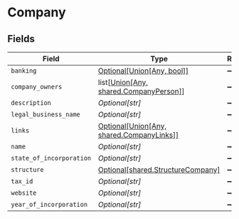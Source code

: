 # Company


## Fields

| Field                                                                                     | Type                                                                                      | Required                                                                                  | Description                                                                               |
| ----------------------------------------------------------------------------------------- | ----------------------------------------------------------------------------------------- | ----------------------------------------------------------------------------------------- | ----------------------------------------------------------------------------------------- |
| `banking`                                                                                 | [Optional[Union[Any, bool]]](undefined/models/shared/companybanking.md)                   | :heavy_minus_sign:                                                                        | N/A                                                                                       |
| `company_owners`                                                                          | list[[Union[Any, shared.CompanyPerson]](undefined/models/shared/companycompanyowners.md)] | :heavy_minus_sign:                                                                        | N/A                                                                                       |
| `description`                                                                             | *Optional[str]*                                                                           | :heavy_minus_sign:                                                                        | N/A                                                                                       |
| `legal_business_name`                                                                     | *Optional[str]*                                                                           | :heavy_minus_sign:                                                                        | N/A                                                                                       |
| `links`                                                                                   | [Optional[Union[Any, shared.CompanyLinks]]](undefined/models/shared/companylinks1.md)     | :heavy_minus_sign:                                                                        | N/A                                                                                       |
| `name`                                                                                    | *Optional[str]*                                                                           | :heavy_minus_sign:                                                                        | N/A                                                                                       |
| `state_of_incorporation`                                                                  | *Optional[str]*                                                                           | :heavy_minus_sign:                                                                        | N/A                                                                                       |
| `structure`                                                                               | [Optional[shared.StructureCompany]](undefined/models/shared/structurecompany.md)          | :heavy_minus_sign:                                                                        | N/A                                                                                       |
| `tax_id`                                                                                  | *Optional[str]*                                                                           | :heavy_minus_sign:                                                                        | N/A                                                                                       |
| `website`                                                                                 | *Optional[str]*                                                                           | :heavy_minus_sign:                                                                        | N/A                                                                                       |
| `year_of_incorporation`                                                                   | *Optional[str]*                                                                           | :heavy_minus_sign:                                                                        | N/A                                                                                       |